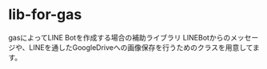 # lib-for-gas

gasによってLINE Botを作成する場合の補助ライブラリ
LINEBotからのメッセージや、LINEを通したGoogleDriveへの画像保存を行うためのクラスを用意してます。
